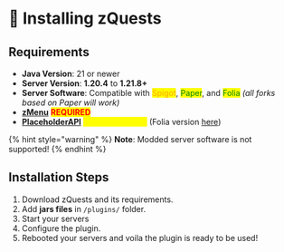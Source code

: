 # 🔌 Installing zQuests

## Requirements <a href="#requirements" id="requirements"></a>

* **Java Version**: 21 or newer
* **Server Version**: **1.20.4** to **1.21.8+**
* **Server Software**: Compatible with <mark style="color:orange;">Spigot</mark>, <mark style="color:green;">Paper</mark>, and <mark style="color:green;">Folia</mark> _(all forks based on Paper will work)_
* [**zMenu**](https://www.spigotmc.org/resources/zmenu-ultra-complete-menu-plugin.110402/) <mark style="color:red;">**REQUIRED**</mark>
* [**PlaceholderAPI**](https://www.spigotmc.org/resources/placeholderapi.6245/) <mark style="color:yellow;">**RECOMMENDED**</mark> (Folia version [here](https://github.com/Anon8281/PlaceholderAPI/releases/tag/1.1))

{% hint style="warning" %}
**Note**: Modded server software is not supported!
{% endhint %}

## Installation Steps

1. Download zQuests and its requirements.
2. Add **jars files** in `/plugins/` folder.
3. Start your servers
4. Configure the plugin.
5. Rebooted your servers and voila the plugin is ready to be used!
